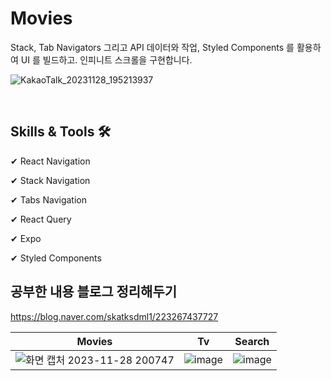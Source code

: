 # Movies
Stack, Tab Navigators 그리고 API 데이터와 작업, Styled Components 를 활용하여  UI 를 빌드하고. 인피니트 스크롤을 구현합니다.

![KakaoTalk_20231128_195213937](https://github.com/ParkSeokJin1/Movies/assets/134951090/5ba8d715-9249-4f83-ac24-eff3937ec08f)


<br>

## Skills & Tools 🛠

✔ React Navigation

✔ Stack Navigation

✔ Tabs Navigation

✔ React Query

✔ Expo

✔ Styled Components
<br>


## 공부한 내용 블로그 정리해두기
https://blog.naver.com/skatksdml1/223267437727
<br>

|Movies|Tv|Search|
|:---:|:---:|:---:|
|![화면 캡처 2023-11-28 200747](https://github.com/ParkSeokJin1/Movies/assets/134951090/20329a4c-3bfc-4eaa-ba45-ffeeacb4940d)|![image](https://github.com/ParkSeokJin1/Movies/assets/134951090/99046917-9bed-4a0e-b0c3-e99cba2f550d)|![image](https://github.com/ParkSeokJin1/Movies/assets/134951090/fdbed67c-decc-48ef-91bf-b27a82e1196b)|

<br>





<br>

